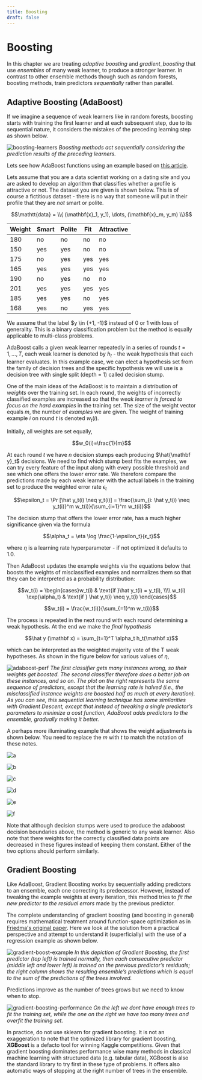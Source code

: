 ```yaml
---
title: Boosting
draft: false
---
```


# Boosting

In this chapter we are treating _adaptive boosting_ and _gradient_boosting_ that use _ensembles_ of many weak learner, to produce a stronger learner.  In contrast to other ensemble methods though such as random forests, boosting methods, train predictors _sequentially_ rather than parallel. 

## Adaptive Boosting (AdaBoost)

If we imagine a sequence of weak learners like in random forests, boosting starts with training the first learner and at each subsequent step, due to its sequential nature, it considers the mistakes of the preceding learning step as shown below. 

![boosting-learners](images/boosting-learners.png)
*Boosting methods act sequentially considering the prediction results of the preceding learners.* 

<!-- Note that the figure shows multiple instances of weak learners - this is not necessarily a real implementation but a conceptual depiction.  -->

Lets see how AdaBoost functions using an example based on [this article](https://towardsdatascience.com/machine-learning-part-17-boosting-algorithms-adaboost-in-python-d00faac6c464).

Lets assume that you are a data scientist working on a dating site and you are asked to develop an algorithm that classifies whether a profile is attractive or not.  The dataset you are given is shown below.  This is of course a fictitious dataset - there is no way that someone will put in their profile that they are _not_ smart or polite.  

$$\mathtt{data} = \\{ (\mathbf{x}_1, y_1), \dots, (\mathbf{x}_m, y_m) \\}$$

| Weight | Smart | Polite | Fit | Attractive |
| ------ | ----- | ------ | --- | ---------- |
| 180    | no    | no     | no  | no         |
| 150    | yes   | yes    | no  | no         |
| 175    | no    | yes    | yes | yes        |
| 165    | yes   | yes    | yes | yes        |
| 190    | no    | yes    | no  | no         |
| 201    | yes   | yes    | yes | yes        |
| 185    | yes   | yes    | no  | yes        |
| 168    | yes   | no     | yes | yes        |

We assume that the label $y \in \{+1, -1}$ instead of 0 or 1 with loss of generality. This is a binary classification problem but the method is equally applicable to multi-class problems. 

AdaBoost calls a given weak learner repeatedly in a series of rounds $t=1, \dots, T$, each weak learner is denoted by $h_t$ - the weak hypothesis that each learner evaluates. In this example case, we can elect a hypothesis set from the family of decision trees and the specific hypothesis we will use is a decision tree with single split (depth = 1) called decision stump. 

One of the main ideas of the AdaBoost is to maintain a distribution of _weights_ over the training set. In each round, the weights of incorrectly classified examples are increased so that the _weak learner is forced to focus on the hard examples_ in the training set. The size of the weight vector equals $m$, the number of _examples_ we are given. The weight of training example $i$ on round $t$ is denoted $w_t(i)$. 

Initially, all weights are set equally,

$$w_0(i)=\frac{1}{m}$$

At each round $t$ we have $n$ decision stumps each producing $\hat{\mathbf y}_t$ decisions.  We need to find which stump best fits the examples, we can try every feature of the input along with every possible threshold and see which one offers the lower error rate. We therefore compare the predictions made by each weak learner with the actual labels in the training set to produce the weighted error rate $\epsilon_t$ 

$$\epsilon_t = \Pr [\hat y_t(i) \neq y_t(i)] = \frac{\sum_{i: \hat y_t(i) \neq y_t(i)}^m w_t(i)}{\sum_{i=1}^m w_t(i)}$$

The decision stump that offers the lower error rate, has a much higher significance given via the formula

$$\alpha_t = \eta \log \frac{1-\epsilon_t}{ϵ_t}$$

where $\eta$ is a learning rate hyperparameter - if not optimized it defaults to 1.0.  

Then AdaBoost updates the example weights via the equations below that boosts the weights of misclassified examples and normalizes them so that they can be interpreted as a probability distribution:

$$w_t(i) = \begin{cases}w_t(i) & \text{if }\hat y_t(i) = y_t(i), \\\\ 
w_t(i) \exp(\alpha_t) & \text{if } \hat y_t(i) \neq y_t(i)  \end{cases}$$

$$w_t(i) = \frac{w_t(i)}{\sum_{=1}^m w_t(i)}$$

The process is repeated in the next round with each round determining a weak hypothesis. At the end we make the _final hypothesis_

$$\hat y (\mathbf x) = \sum_{t=1}^T \alpha_t h_t(\mathbf x)$$

which can be interpreted as the weighted majority vote of the T weak hypotheses. As shown in the figure below for various values of $\eta$,

![adaboost-perf](images/adaboost-perf.png)
*The first classifier gets many instances wrong, so their weights get boosted. The second classifier therefore does a better job on these instances, and so on. The plot on the right represents the same sequence of predictors, except that the learning rate is halved (i.e., the misclassified instance weights are boosted half as much at every iteration). As you can see, this sequential learning technique has some similarities with Gradient Descent, except that instead of tweaking a single predictor’s parameters to minimize a cost function, AdaBoost adds predictors to the ensemble, gradually making it better.* 

A perhaps more illuminating example that shows the weight adjustments is shown below. You need to replace the $m$ with $t$ to match the notation of these notes. 

![a](images/Figure14.2a.png)

![b](images/Figure14.2b.png)

![c](images/Figure14.2c.png)

![d](images/Figure14.2d.png)

![e](images/Figure14.2e.png)

![f](images/Figure14.2f.png)

Note that although decision stumps were used to produce the adaboost decision boundaries above, the method is generic to any weak learner. Also note that there weights for the correctly classified data points are decreased in these figures instead of keeping them constant. Either of the two options should perform similarly. 

## Gradient Boosting

Like AdaBoost, Gradient Boosting works by sequentially adding predictors to an ensemble, each one correcting its predecessor. However, instead of tweaking the example weights at every iteration, this method tries to _fit the new predictor to the residual errors_ made by the previous predictor. 

The complete understanding of gradient boosting (and boosting in general) requires mathematical treatment around function-space optimization  as in [Friedma's original paper](https://statweb.stanford.edu/~jhf/ftp/trebst.pdf). Here we look at the solution from a practical perspective and attempt to understand it (superficially) with the use of a regression example as shown below. 

![gradient-boost-example](images/gradient-boost-example.png)
*In this depiction of Gradient Boosting, the first predictor (top left) is trained normally, then each consecutive predictor (middle left and lower left) is trained on the previous predictor’s residuals; the right column shows the resulting ensemble’s predictions which is equal to the sum of the predictions of the trees involved.*

Predictions improve as the number of trees grows but we need to know when to stop. 

![gradient-boosting-performance](images/gradient-boosting-performance.png)
*On the left we  dont have enough trees to fit the training set, while the one on the right we have too many trees and overfit the training set.*

In practice, do not use sklearn for gradient boosting. It is not an exaggeration to note that the optimized library for gradient boosting, **XGBoost** is a defacto tool for winning Kaggle competitions. Given that gradient boosting dominates performance wise many methods in classical machine learning with structured data (e.g. tabular data), XGBoost is also the standard library to try first in these type of problems. It offers also automatic ways of stopping at the right number of trees in the ensemble. 


